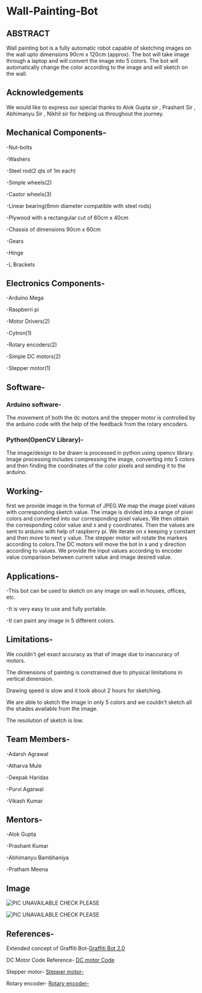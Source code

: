 # Wall-Painting-Bot
## ABSTRACT

Wall painting bot is a fully automatic robot capable of sketching images on the wall upto dimensions 90cm x 120cm (approx). 
The bot will take image through a laptop and will convert the image into 5 colors. 
The bot will automatically change the color according to the image and will sketch on the wall.

 ## Acknowledgements
 

We would like to express our special thanks to Alok Gupta sir , Prashant Sir , Abhimanyu Sir , Nikhil sir for helping us throughout the journey.

## Mechanical Components-

-Nut-bolts

-Washers

-Steel rod(2 qts of 1m each)

-Simple wheels(2)

-Castor wheels(3)

-Linear bearing(6mm diameter compatible with steel rods)

-Plywood with a rectangular cut of 60cm x 40cm 

-Chassis of dimensions 90cm x 60cm 

-Gears 

-Hinge 

-L Brackets

## Electronics Components-

-Arduino Mega

-Raspberri pi

-Motor Drivers(2)

-Cytron(1)

-Rotary encoders(2)

-Simple DC motors(2)

-Stepper motor(1)</p>


## Software-

### Arduino software-

The movement of both the dc motors and the stepper motor is controlled by the arduino code with the help of the feedback from the rotary encoders.



### Python(OpenCV Library)-

The image/design to be drawn is processed in python using opencv library. Image processing includes compressing the image, converting into 5 colors and then finding the coordinates of the color pixels and sending it to the arduino.

## Working-

first we provide image in the format of JPEG.We map the image pixel values with corresponding sketch value. The image is divided into a range of pixel colors and converted into our corresponding pixel values. We then obtain the corresponding color value and x and y coordinates. Then the values are sent to arduino with help of raspberry pi. We iterate on x keeping y constant and then move to next y value. The stepper motor will rotate the markers according to colors.The DC motors will move the bot in x and y direction according to values. We provide the input values according to encoder value comparison between current value and image desired value.

## Applications-

-This bot can be used to sketch on any image on wall in houses, offices, etc.

-It is very easy to use and fully portable.

-It can paint any image in 5 different colors.


## Limitations-

We couldn't get exact accuracy as that of image due to inaccuracy of motors.

The dimensions of painting is constrained due to physical limitations in vertical dimension.

Drawing speed is slow and it took about 2 hours for sketching.

We are able to sketch the image in only 5 colors and we couldn't sketch all the shades available from the image.

The resolution of sketch is low.

## Team Members-

-Adarsh Agrawal

-Atharva Mule

-Deepak Haridas

-Purvi Agarwal

-Vikash Kumar

## Mentors-

-Alok Gupta

-Prashant Kumar

-Abhimanyu Bambhaniya

-Pratham Meena

## Image

![PIC UNAVAILABLE CHECK PLEASE](https://user-images.githubusercontent.com/32795030/55216696-731b1b00-5223-11e9-8c1d-5d85e18e1284.jpeg)
 
![PIC UNAVAILABLE CHECK PLEASE](https://user-images.githubusercontent.com/32795030/55216879-06545080-5224-11e9-8536-9d109ee3f588.jpeg)






## References-

Extended concept of Graffiti Bot-[Graffiti Bot 2.0](https://github.com/marsiitr/Grafitti-Bot-2.0)



DC Motor Code Reference- [DC motor Code](https://howtomechatronics.com/tutorials/arduino/arduino-dc-motor-control-tutorial-l298n-pwm-h-bridge/)


Stepper motor-  [Stepper motor-](https://circuitdigest.com/microcontroller-projects/arduino-stepper-motor-control-tutorial)


Rotary encoder- [Rotary encoder-](https://howtomechatronics.com/tutorials/arduino/rotary-encoder-works-use-arduino/)





